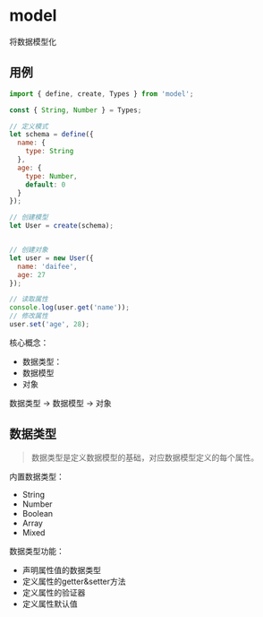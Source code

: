 # model
将数据模型化



## 用例

```js
import { define, create, Types } from 'model';

const { String, Number } = Types;

// 定义模式
let schema = define({
  name: {
    type: String
  },
  age: {
    type: Number,
    default: 0
  }
});

// 创建模型
let User = create(schema);


// 创建对象
let user = new User({
  name: 'daifee',
  age: 27
});

// 读取属性
console.log(user.get('name'));
// 修改属性
user.set('age', 28);
```


核心概念：

* 数据类型：
* 数据模型
* 对象

数据类型 -> 数据模型 -> 对象



## 数据类型

> 数据类型是定义数据模型的基础，对应数据模型定义的每个属性。

内置数据类型：

* String
* Number
* Boolean
* Array
* Mixed


数据类型功能：

* 声明属性值的数据类型
* 定义属性的getter&setter方法
* 定义属性的验证器
* 定义属性默认值

